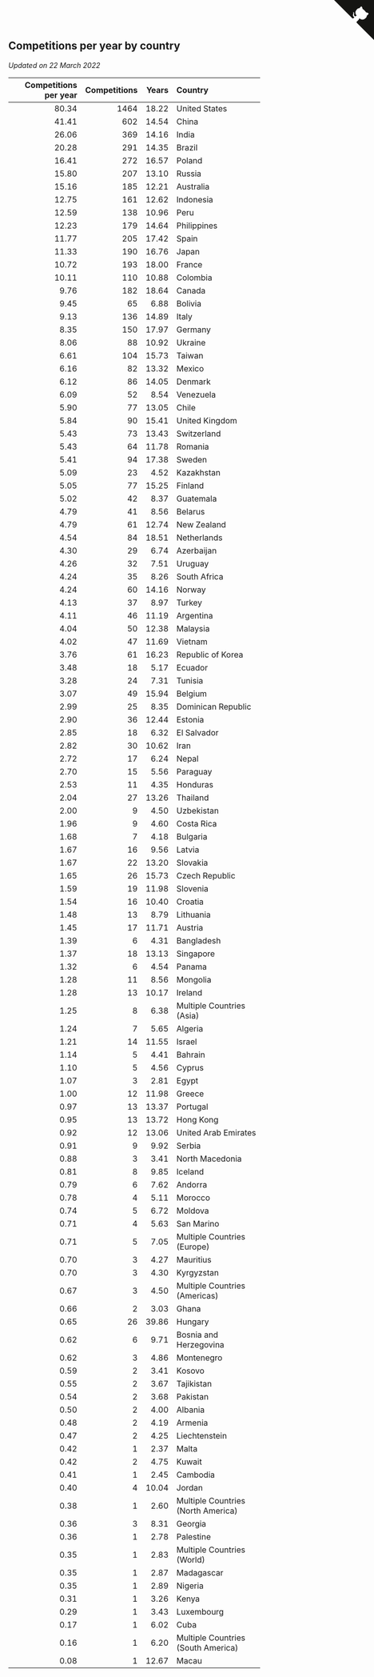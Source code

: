 ## Competitions per year by country

*Updated on 22 March 2022*

| Competitions per year | Competitions | Years | Country |
| ---: | ---: | ---: | :--- |
| 80.34 | 1464 | 18.22 | United States |
| 41.41 | 602 | 14.54 | China |
| 26.06 | 369 | 14.16 | India |
| 20.28 | 291 | 14.35 | Brazil |
| 16.41 | 272 | 16.57 | Poland |
| 15.80 | 207 | 13.10 | Russia |
| 15.16 | 185 | 12.21 | Australia |
| 12.75 | 161 | 12.62 | Indonesia |
| 12.59 | 138 | 10.96 | Peru |
| 12.23 | 179 | 14.64 | Philippines |
| 11.77 | 205 | 17.42 | Spain |
| 11.33 | 190 | 16.76 | Japan |
| 10.72 | 193 | 18.00 | France |
| 10.11 | 110 | 10.88 | Colombia |
| 9.76 | 182 | 18.64 | Canada |
| 9.45 | 65 | 6.88 | Bolivia |
| 9.13 | 136 | 14.89 | Italy |
| 8.35 | 150 | 17.97 | Germany |
| 8.06 | 88 | 10.92 | Ukraine |
| 6.61 | 104 | 15.73 | Taiwan |
| 6.16 | 82 | 13.32 | Mexico |
| 6.12 | 86 | 14.05 | Denmark |
| 6.09 | 52 | 8.54 | Venezuela |
| 5.90 | 77 | 13.05 | Chile |
| 5.84 | 90 | 15.41 | United Kingdom |
| 5.43 | 73 | 13.43 | Switzerland |
| 5.43 | 64 | 11.78 | Romania |
| 5.41 | 94 | 17.38 | Sweden |
| 5.09 | 23 | 4.52 | Kazakhstan |
| 5.05 | 77 | 15.25 | Finland |
| 5.02 | 42 | 8.37 | Guatemala |
| 4.79 | 41 | 8.56 | Belarus |
| 4.79 | 61 | 12.74 | New Zealand |
| 4.54 | 84 | 18.51 | Netherlands |
| 4.30 | 29 | 6.74 | Azerbaijan |
| 4.26 | 32 | 7.51 | Uruguay |
| 4.24 | 35 | 8.26 | South Africa |
| 4.24 | 60 | 14.16 | Norway |
| 4.13 | 37 | 8.97 | Turkey |
| 4.11 | 46 | 11.19 | Argentina |
| 4.04 | 50 | 12.38 | Malaysia |
| 4.02 | 47 | 11.69 | Vietnam |
| 3.76 | 61 | 16.23 | Republic of Korea |
| 3.48 | 18 | 5.17 | Ecuador |
| 3.28 | 24 | 7.31 | Tunisia |
| 3.07 | 49 | 15.94 | Belgium |
| 2.99 | 25 | 8.35 | Dominican Republic |
| 2.90 | 36 | 12.44 | Estonia |
| 2.85 | 18 | 6.32 | El Salvador |
| 2.82 | 30 | 10.62 | Iran |
| 2.72 | 17 | 6.24 | Nepal |
| 2.70 | 15 | 5.56 | Paraguay |
| 2.53 | 11 | 4.35 | Honduras |
| 2.04 | 27 | 13.26 | Thailand |
| 2.00 | 9 | 4.50 | Uzbekistan |
| 1.96 | 9 | 4.60 | Costa Rica |
| 1.68 | 7 | 4.18 | Bulgaria |
| 1.67 | 16 | 9.56 | Latvia |
| 1.67 | 22 | 13.20 | Slovakia |
| 1.65 | 26 | 15.73 | Czech Republic |
| 1.59 | 19 | 11.98 | Slovenia |
| 1.54 | 16 | 10.40 | Croatia |
| 1.48 | 13 | 8.79 | Lithuania |
| 1.45 | 17 | 11.71 | Austria |
| 1.39 | 6 | 4.31 | Bangladesh |
| 1.37 | 18 | 13.13 | Singapore |
| 1.32 | 6 | 4.54 | Panama |
| 1.28 | 11 | 8.56 | Mongolia |
| 1.28 | 13 | 10.17 | Ireland |
| 1.25 | 8 | 6.38 | Multiple Countries (Asia) |
| 1.24 | 7 | 5.65 | Algeria |
| 1.21 | 14 | 11.55 | Israel |
| 1.14 | 5 | 4.41 | Bahrain |
| 1.10 | 5 | 4.56 | Cyprus |
| 1.07 | 3 | 2.81 | Egypt |
| 1.00 | 12 | 11.98 | Greece |
| 0.97 | 13 | 13.37 | Portugal |
| 0.95 | 13 | 13.72 | Hong Kong |
| 0.92 | 12 | 13.06 | United Arab Emirates |
| 0.91 | 9 | 9.92 | Serbia |
| 0.88 | 3 | 3.41 | North Macedonia |
| 0.81 | 8 | 9.85 | Iceland |
| 0.79 | 6 | 7.62 | Andorra |
| 0.78 | 4 | 5.11 | Morocco |
| 0.74 | 5 | 6.72 | Moldova |
| 0.71 | 4 | 5.63 | San Marino |
| 0.71 | 5 | 7.05 | Multiple Countries (Europe) |
| 0.70 | 3 | 4.27 | Mauritius |
| 0.70 | 3 | 4.30 | Kyrgyzstan |
| 0.67 | 3 | 4.50 | Multiple Countries (Americas) |
| 0.66 | 2 | 3.03 | Ghana |
| 0.65 | 26 | 39.86 | Hungary |
| 0.62 | 6 | 9.71 | Bosnia and Herzegovina |
| 0.62 | 3 | 4.86 | Montenegro |
| 0.59 | 2 | 3.41 | Kosovo |
| 0.55 | 2 | 3.67 | Tajikistan |
| 0.54 | 2 | 3.68 | Pakistan |
| 0.50 | 2 | 4.00 | Albania |
| 0.48 | 2 | 4.19 | Armenia |
| 0.47 | 2 | 4.25 | Liechtenstein |
| 0.42 | 1 | 2.37 | Malta |
| 0.42 | 2 | 4.75 | Kuwait |
| 0.41 | 1 | 2.45 | Cambodia |
| 0.40 | 4 | 10.04 | Jordan |
| 0.38 | 1 | 2.60 | Multiple Countries (North America) |
| 0.36 | 3 | 8.31 | Georgia |
| 0.36 | 1 | 2.78 | Palestine |
| 0.35 | 1 | 2.83 | Multiple Countries (World) |
| 0.35 | 1 | 2.87 | Madagascar |
| 0.35 | 1 | 2.89 | Nigeria |
| 0.31 | 1 | 3.26 | Kenya |
| 0.29 | 1 | 3.43 | Luxembourg |
| 0.17 | 1 | 6.02 | Cuba |
| 0.16 | 1 | 6.20 | Multiple Countries (South America) |
| 0.08 | 1 | 12.67 | Macau |


<a href="https://github.com/jonatanklosko/wca_statistics" class="github-corner" aria-label="View source on Github"><svg width="80" height="80" viewBox="0 0 250 250" style="fill:#151513; color:#fff; position: absolute; top: 0; border: 0; right: 0;" aria-hidden="true"><path d="M0,0 L115,115 L130,115 L142,142 L250,250 L250,0 Z"></path><path d="M128.3,109.0 C113.8,99.7 119.0,89.6 119.0,89.6 C122.0,82.7 120.5,78.6 120.5,78.6 C119.2,72.0 123.4,76.3 123.4,76.3 C127.3,80.9 125.5,87.3 125.5,87.3 C122.9,97.6 130.6,101.9 134.4,103.2" fill="currentColor" style="transform-origin: 130px 106px;" class="octo-arm"></path><path d="M115.0,115.0 C114.9,115.1 118.7,116.5 119.8,115.4 L133.7,101.6 C136.9,99.2 139.9,98.4 142.2,98.6 C133.8,88.0 127.5,74.4 143.8,58.0 C148.5,53.4 154.0,51.2 159.7,51.0 C160.3,49.4 163.2,43.6 171.4,40.1 C171.4,40.1 176.1,42.5 178.8,56.2 C183.1,58.6 187.2,61.8 190.9,65.4 C194.5,69.0 197.7,73.2 200.1,77.6 C213.8,80.2 216.3,84.9 216.3,84.9 C212.7,93.1 206.9,96.0 205.4,96.6 C205.1,102.4 203.0,107.8 198.3,112.5 C181.9,128.9 168.3,122.5 157.7,114.1 C157.9,116.9 156.7,120.9 152.7,124.9 L141.0,136.5 C139.8,137.7 141.6,141.9 141.8,141.8 Z" fill="currentColor" class="octo-body"></path></svg></a><style>.github-corner:hover .octo-arm{animation:octocat-wave 560ms ease-in-out}@keyframes octocat-wave{0%,100%{transform:rotate(0)}20%,60%{transform:rotate(-25deg)}40%,80%{transform:rotate(10deg)}}@media (max-width:500px){.github-corner:hover .octo-arm{animation:none}.github-corner .octo-arm{animation:octocat-wave 560ms ease-in-out}}</style>
